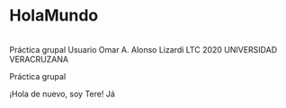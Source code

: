 # HolaMundo

<br>Práctica grupal
Usuario Omar A. Alonso Lizardi
LTC 2020 UNIVERSIDAD VERACRUZANA

Práctica grupal

¡Hola de nuevo, soy Tere! Já

